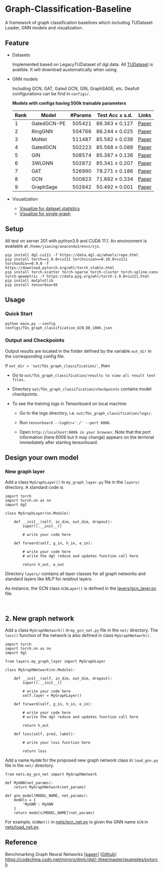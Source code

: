 # Graph-Classification-Baseline
 
A framework of graph classification baselines which including TUDataset Loader, GNN models and visualization.

## Feature

- Datasets
	
	Implemented based on LegacyTUDataset of dgl.data. All [TUDataset](https://chrsmrrs.github.io/datasets/docs/datasets/) is avalible. It will download auotomatically when using.

- GNN models

	Including GCN, GAT, Gated GCN, GIN, GraphSAGE, etc. Deafult configurations can be find in `configs/`.
	
	**Models with configs having 500k trainable parameters**   

	|Rank|Model | #Params | Test Acc  &plusmn; s.d. | Links |
	|----| ---------- |------------:| :--------:|:-------:|
	|1|GatedGCN-PE | 505421 | 86.363 &plusmn; 0.127| [Paper](https://arxiv.org/abs/2003.00982) |
	|2|RingGNN | 504766 | 86.244 &plusmn; 0.025 |[Paper](https://papers.nips.cc/paper/9718-on-the-equivalence-between-graph-isomorphism-testing-and-function-approximation-with-gnns) |
	|3|MoNet | 511487 | 85.582 &plusmn; 0.038 | [Paper](https://arxiv.org/abs/1611.08402) |
	|4|GatedGCN | 502223 | 85.568 &plusmn; 0.088 | [Paper](https://arxiv.org/abs/1711.07553) |
	|5|GIN | 508574 | 85.387  &plusmn; 0.136 | [Paper](https://arxiv.org/abs/1810.00826)|
	|6|3WLGNN | 502872 | 85.341 &plusmn; 0.207 | [Paper](https://arxiv.org/abs/1905.11136) |
	|7|GAT | 526990 | 78.271 &plusmn; 0.186 | [Paper](https://arxiv.org/abs/1710.10903) |
	|8|GCN | 500823 | 71.892 &plusmn; 0.334 | [Paper](https://arxiv.org/abs/1609.02907) |
	|9|GraphSage | 502842 | 50.492 &plusmn; 0.001 | [Paper](https://cs.stanford.edu/people/jure/pubs/graphsage-nips17.pdf) |
	
- Visualization

	- [Visualize for dataset statistics](./visualization/visualizations_dataset_stats.ipynb)
	- [Visualize for single graph](./visualization/visualizations_single_graph.ipynb)
	

## Setup

All test on server 201 with python3.9 and CUDA 11.1. An environment is available at `/home/jiaxing/anaconda3/envs/xjx`.

```
pip install dgl-cu111 -f https://data.dgl.ai/wheels/repo.html
pip install torch==1.9.0+cu111 torchvision==0.10.0+cu111 torchaudio==0.9.0 -f https://download.pytorch.org/whl/torch_stable.html
pip install torch-scatter torch-sparse torch-cluster torch-spline-conv torch-geometric -f https://data.pyg.org/whl/torch-1.9.0+cu111.html
pip install matplotlib
pip install tensorboardX
```

## Usage

### Quick Start

```
python main.py --config configs/TUs_graph_classification_GCN_DD_100k.json
```

### Output and Checkpoints

Output results are located in the folder defined by the variable `out_dir` in the corresponding config file.

If `out_dir = 'out/TUs_graph_classification/'`, then

- Go to `out/TUs_graph_classification/results to view all result text files.`
- Directory `out/TUs_graph_classification/checkpoints` contains model checkpoints.
- To see the training logs in Tensorboard on local machine

	- Go to the logs directory, i.e. `out/TUs_graph_classification/logs/`.
	
	- Run `tensorboard --logdir='./' --port 6006`.
	
	- Open `http://localhost:6006 in your browser`. Note that the port information (here 6006 but it may change) appears on the terminal immediately after starting tensorboard.

## Design your own model


### New graph layer

Add a class `MyGraphLayer()` in `my_graph_layer.py` file in the `layers/` directory. A standard code is

```
import torch
import torch.nn as nn
import dgl

class MyGraphLayer(nn.Module):
    
    def __init__(self, in_dim, out_dim, dropout):
        super().__init__()

        # write your code here
        
    def forward(self, g_in, h_in, e_in):
        
        # write your code here
        # write the dgl reduce and updates function call here

        return h_out, e_out
```  
Directory `layers/` contains all layer classes for all graph networks and standard layers like *MLP* for *readout* layers.

As instance, the GCN class `GCNLayer()` is defined in the [layers/gcn_layer.py](./layers/gcn_layer.py) file.




<br>

## 2. New graph network

Add a class `MyGraphNetwork()` in `my_gcn_net.py` file in the `net/` directory. The `loss()` function of the network is also defined in class `MyGraphNetwork()`.

```
import torch
import torch.nn as nn
import dgl

from layers.my_graph_layer import MyGraphLayer

class MyGraphNetwork(nn.Module):
    
    def __init__(self, in_dim, out_dim, dropout):
        super().__init__()

        # write your code here
        self.layer = MyGraphLayer()
        
    def forward(self, g_in, h_in, e_in):
        
        # write your code here
        # write the dgl reduce and updates function call here

        return h_out

    def loss(self, pred, label):

        # write your loss function here

        return loss
```  

Add a name `MyGNN` for the proposed new graph network class in `load_gnn.py` file in the `net/` directory. 

```
from nets.my_gcn_net import MyGraphNetwork

def MyGNN(net_params):
    return MyGraphNetwork(net_params)

def gnn_model(MODEL_NAME, net_params):
    models = {
        'MyGNN': MyGNN
    }
    return models[MODEL_NAME](net_params)
```


For example, `GCNNet()` in [nets/gcn_net.py](./nets/gcn_net.py) is given the GNN name `GCN` in [nets/load_net.py](./nets/load_net.py).


## Reference

Benchmarking Graph Neural Networks [[paper](https://arxiv.org/pdf/2003.00982.pdf%3C/p%3E)] [[Github](https://github.com/graphdeeplearning/benchmarking-gnns)]
https://codechina.csdn.net/mirrors/dmlc/dgl/-/tree/master/examples/pytorch
